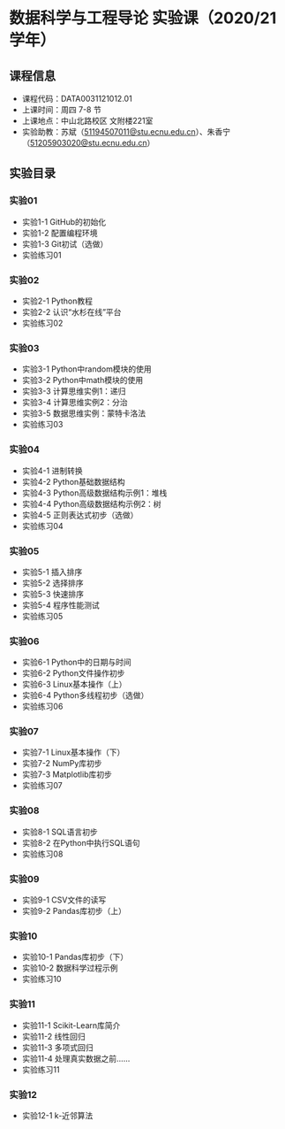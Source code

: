 # 数据科学与工程导论 实验课（2020/21学年）

## 课程信息

* 课程代码：DATA0031121012.01
* 上课时间：周四 7-8 节
* 上课地点：中山北路校区 文附楼221室
* 实验助教：苏斌（51194507011@stu.ecnu.edu.cn）、朱香宁（51205903020@stu.ecnu.edu.cn）

## 实验目录

### 实验01

* 实验1-1 GitHub的初始化
* 实验1-2 配置编程环境
* 实验1-3 Git初试（选做）
* 实验练习01

### 实验02

* 实验2-1 Python教程
* 实验2-2 认识“水杉在线”平台
* 实验练习02

### 实验03

* 实验3-1 Python中random模块的使用
* 实验3-2 Python中math模块的使用
* 实验3-3 计算思维实例1：递归
* 实验3-4 计算思维实例2：分治
* 实验3-5 数据思维实例：蒙特卡洛法
* 实验练习03

### 实验04

* 实验4-1 进制转换
* 实验4-2 Python基础数据结构
* 实验4-3 Python高级数据结构示例1：堆栈
* 实验4-4 Python高级数据结构示例2：树
* 实验4-5 正则表达式初步（选做）
* 实验练习04

### 实验05

* 实验5-1 插入排序
* 实验5-2 选择排序
* 实验5-3 快速排序
* 实验5-4 程序性能测试
* 实验练习05

### 实验06

* 实验6-1 Python中的日期与时间
* 实验6-2 Python文件操作初步
* 实验6-3 Linux基本操作（上）
* 实验6-4 Python多线程初步（选做）
* 实验练习06

### 实验07

* 实验7-1 Linux基本操作（下）
* 实验7-2 NumPy库初步
* 实验7-3 Matplotlib库初步
* 实验练习07

### 实验08

* 实验8-1 SQL语言初步
* 实验8-2 在Python中执行SQL语句
* 实验练习08

### 实验09

* 实验9-1 CSV文件的读写
* 实验9-2 Pandas库初步（上）

### 实验10

* 实验10-1 Pandas库初步（下）
* 实验10-2 数据科学过程示例
* 实验练习10

### 实验11

* 实验11-1 Scikit-Learn库简介
* 实验11-2 线性回归
* 实验11-3 多项式回归
* 实验11-4 处理真实数据之前……
* 实验练习11

### 实验12

* 实验12-1 k-近邻算法